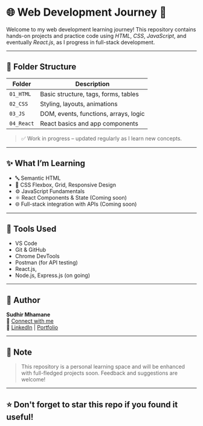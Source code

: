 # 🌐 Web Development Journey 🚀

Welcome to my web development learning journey! 
This repository contains hands-on projects and practice code using *HTML*, *CSS*, *JavaScript*, and eventually *React.js*, 
as I progress in full-stack development.

---

## 📁 Folder Structure

| Folder       | Description                           |
|--------------|---------------------------------------|
| `01_HTML`    | Basic structure, tags, forms, tables  |
| `02_CSS`     | Styling, layouts, animations          |
| `03_JS`      | DOM, events, functions, arrays, logic |
| `04_React`   | React basics and app components       |

> ✅ Work in progress – updated regularly as I learn new concepts.

---

## ✨ What I’m Learning

- 🔤 Semantic HTML
- 🎨 CSS Flexbox, Grid, Responsive Design
- ⚙️ JavaScript Fundamentals
- ⚛️ React Components & State (Coming soon)
- 🌐 Full-stack integration with APIs (Coming soon)

---

## 🔧 Tools Used

- VS Code  
- Git & GitHub  
- Chrome DevTools  
- Postman (for API testing)  
- React.js,
- Node.js, Express.js (on going)

---

## 🧠 Author

**Sudhir Mhamane**  
📧 [Connect with me](mailto:sudhirmhamane908@gmail.com)  
🔗 [LinkedIn](https://linkedin.com/in/sudhirmhamane/) | [Portfolio](https://sudhirmhamane.netlify.app/)

---

## 📌 Note

> This repository is a personal learning space and will be enhanced with full-fledged projects soon.
> Feedback and suggestions are welcome!

---

## ⭐ Don't forget to star this repo if you found it useful!
